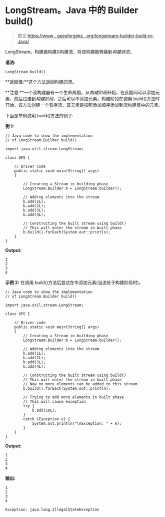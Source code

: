 # LongStream。Java 中的 Builder build()

> 原文:[https://www . geesforgeks . org/longstream-builder-build-in-Java/](https://www.geeksforgeeks.org/longstream-builder-build-in-java/)

LongStream。构建器构建()构建流，将该构建器转换到*构建状态*。

**语法:**

```
LongStream build()
```

**返回值:**这个方法返回构建的流。

**注意:**一个流构建器有一个生命周期，从*构建阶段*开始，在此期间可以添加元素，然后过渡到*构建阶段*，之后可以不添加元素。构建阶段在调用 build()方法时开始，该方法创建一个有序流，其元素是按照添加顺序添加到流构建器中的元素。

下面是举例说明 build()方法的例子:

**例 1:**

```
// Java code to show the implementation
// of LongStream.Builder build()

import java.util.stream.LongStream;

class GFG {

    // Driver code
    public static void main(String[] args)
    {

        // Creating a Stream in building phase
        LongStream.Builder b = LongStream.builder();

        // Adding elements into the stream
        b.add(1L);
        b.add(2L);
        b.add(3L);
        b.add(4L);

        // Constructing the built stream using build()
        // This will enter the stream in built phase
        b.build().forEach(System.out::println);
    }
}
```

**Output:**

```
1
2
3
4

```

**示例 2:** 在调用 build()方法后尝试在中添加元素(当流处于构建阶段时)。

```
// Java code to show the implementation
// of LongStream.Builder build()

import java.util.stream.LongStream;

class GFG {

    // Driver code
    public static void main(String[] args)
    {
        // Creating a Stream in building phase
        LongStream.Builder b = LongStream.builder();

        // Adding elements into the stream
        b.add(1L);
        b.add(2L);
        b.add(3L);
        b.add(4L);

        // Constructing the built stream using build()
        // This will enter the stream in built phase
        // Now no more elements can be added to this stream
        b.build().forEach(System.out::println);

        // Trying to add more elements in built phase
        // This will cause exception
        try {
            b.add(50L);
        }
        catch (Exception e) {
            System.out.println("\nException: " + e);
        }
    }
}
```

**Output:**

```
1
2
3
4

```

**输出:**

```
1
2
3
4

Exception: java.lang.IllegalStateException

```